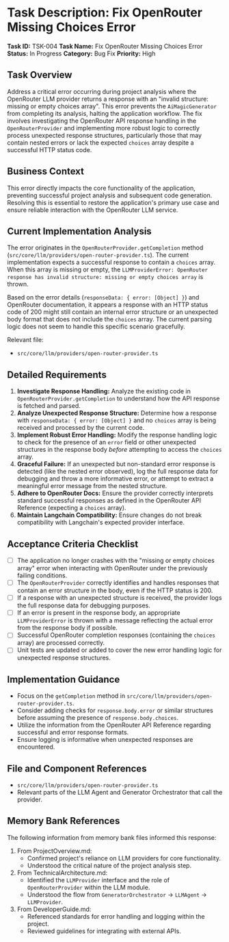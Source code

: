 # Task Description: Fix OpenRouter Missing Choices Error

**Task ID:** TSK-004
**Task Name:** Fix OpenRouter Missing Choices Error
**Status:** In Progress
**Category:** Bug Fix
**Priority:** High

## Task Overview

Address a critical error occurring during project analysis where the OpenRouter LLM provider returns a response with an "invalid structure: missing or empty choices array". This error prevents the `AiMagicGenerator` from completing its analysis, halting the application workflow. The fix involves investigating the OpenRouter API response handling in the `OpenRouterProvider` and implementing more robust logic to correctly process unexpected response structures, particularly those that may contain nested errors or lack the expected `choices` array despite a successful HTTP status code.

## Business Context

This error directly impacts the core functionality of the application, preventing successful project analysis and subsequent code generation. Resolving this is essential to restore the application's primary use case and ensure reliable interaction with the OpenRouter LLM service.

## Current Implementation Analysis

The error originates in the `OpenRouterProvider.getCompletion` method (`src/core/llm/providers/open-router-provider.ts`). The current implementation expects a successful response to contain a `choices` array. When this array is missing or empty, the `LLMProviderError: OpenRouter response has invalid structure: missing or empty choices array` is thrown.

Based on the error details (`responseData: { error: [Object] }`) and OpenRouter documentation, it appears a response with an HTTP status code of 200 might still contain an internal error structure or an unexpected body format that does not include the `choices` array. The current parsing logic does not seem to handle this specific scenario gracefully.

Relevant file:

- `src/core/llm/providers/open-router-provider.ts`

## Detailed Requirements

1.  **Investigate Response Handling:** Analyze the existing code in `OpenRouterProvider.getCompletion` to understand how the API response is fetched and parsed.
2.  **Analyze Unexpected Response Structure:** Determine how a response with `responseData: { error: [Object] }` and no `choices` array is being received and processed by the current code.
3.  **Implement Robust Error Handling:** Modify the response handling logic to check for the presence of an `error` field or other unexpected structures in the response body _before_ attempting to access the `choices` array.
4.  **Graceful Failure:** If an unexpected but non-standard error response is detected (like the nested error observed), log the full response data for debugging and throw a more informative error, or attempt to extract a meaningful error message from the nested structure.
5.  **Adhere to OpenRouter Docs:** Ensure the provider correctly interprets standard successful responses as defined in the OpenRouter API Reference (expecting a `choices` array).
6.  **Maintain Langchain Compatibility:** Ensure changes do not break compatibility with Langchain's expected provider interface.

## Acceptance Criteria Checklist

- [ ] The application no longer crashes with the "missing or empty choices array" error when interacting with OpenRouter under the previously failing conditions.
- [ ] The `OpenRouterProvider` correctly identifies and handles responses that contain an error structure in the body, even if the HTTP status is 200.
- [ ] If a response with an unexpected structure is received, the provider logs the full response data for debugging purposes.
- [ ] If an error is present in the response body, an appropriate `LLMProviderError` is thrown with a message reflecting the actual error from the response body if possible.
- [ ] Successful OpenRouter completion responses (containing the `choices` array) are processed correctly.
- [ ] Unit tests are updated or added to cover the new error handling logic for unexpected response structures.

## Implementation Guidance

- Focus on the `getCompletion` method in `src/core/llm/providers/open-router-provider.ts`.
- Consider adding checks for `response.body.error` or similar structures before assuming the presence of `response.body.choices`.
- Utilize the information from the OpenRouter API Reference regarding successful and error response formats.
- Ensure logging is informative when unexpected responses are encountered.

## File and Component References

- `src/core/llm/providers/open-router-provider.ts`
- Relevant parts of the LLM Agent and Generator Orchestrator that call the provider.

## Memory Bank References

The following information from memory bank files informed this response:

1. From ProjectOverview.md:
   - Confirmed project's reliance on LLM providers for core functionality.
   - Understood the critical nature of the project analysis step.
2. From TechnicalArchitecture.md:
   - Identified the `LLMProvider` interface and the role of `OpenRouterProvider` within the LLM module.
   - Understood the flow from `GeneratorOrchestrator` -> `LLMAgent` -> `LLMProvider`.
3. From DeveloperGuide.md:
   - Referenced standards for error handling and logging within the project.
   - Reviewed guidelines for integrating with external APIs.
